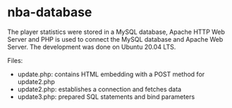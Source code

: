 # nba-database
The player statistics were stored in a MySQL database, Apache HTTP Web Server and PHP is used to connect the MySQL database and Apache Web Server. The development was done on Ubuntu 20.04 LTS.

Files:

* update.php: contains HTML embedding with a POST method for update2.php
* update2.php: establishes a connection and fetches data
* update3.php: prepared SQL statements and bind parameters

